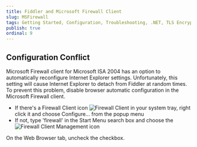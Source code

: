 ```yaml
---
title: Fiddler and Microsoft Firewall Client
slug: MSFirewall
tags: Getting Started, Configuration, Troubleshooting, .NET, TLS Encrypted Alert
publish: true
ordinal: 9
---
```


Configuration Conflict
----------------------

Microsoft Firewall client for Microsoft ISA 2004 has an option to automatically reconfigure Internet Explorer settings. Unfortunately, this setting will cause Internet Explorer to detach from Fiddler at random times. To prevent this problem, disable browser automatic configuration in the Microsoft Firewall client.

+ If there's a Firewall Client icon ![Firewall Client][1]  in your system tray, right click it and choose Configure... from the popup menu
+ If not, type 'firewall' in the Start Menu search box and choose the ![Firewall Client Management icon][2]

On the Web Browser tab, uncheck the checkbox.

[1]: ../../images/FirewallIcon.png
[2]: ../../images/FirewallClient.png